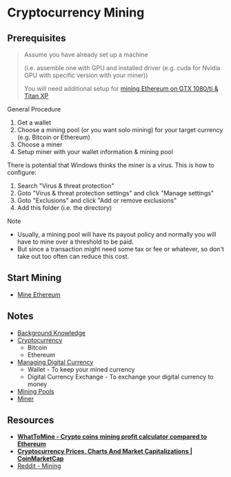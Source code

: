 # Cryptocurrency Mining

## Prerequisites

> Assume you have already set up a machine
>
> (i.e. assemble one with GPU and installed driver (e.g. cuda for Nvidia GPU with specific version with your miner))
>
> You will need additional setup for [mining Ethereum on GTX 1080/ti & Titan XP](Other/ETHlargementPill)

General Procedure

1. Get a wallet
2. Choose a mining pool (or you want solo mining) for your target currency (e.g. Bitcoin or Ethereum)
3. Choose a miner
4. Setup miner with your wallet information & mining pool

There is potential that Windows thinks the miner is a virus. This is how to configure:

1. Search "Virus & threat protection"
2. Goto "Virus & threat protection settings" and click "Manage settings"
3. Goto "Exclusions" and click "Add or remove exclusions"
4. Add this folder (i.e. the directory)

Note

* Usually, a mining pool will have its payout policy and normally you will have to mine over a threshold to be paid.
* But since a transaction might need some tax or fee or whatever, so don't take out too often can reduce this cost.

## Start Mining

* [Mine Ethereum](Ethereum)

## Notes

* [Background Knowledge](Background.md)
* [Cryptocurrency](Cryptocurrency.md)
  * Bitcoin
  * Ethereum
* [Managing Digital Currency](Managing.md)
  * Wallet - To keep your mined currency
  * Digital Currency Exchange - To exchange your digital currency to money
* [Mining Pools](MiningPool.md)
* [Miner](Miner.md)

## Resources

* [**WhatToMine - Crypto coins mining profit calculator compared to Ethereum**](https://whattomine.com/)
* [**Cryptocurrency Prices, Charts And Market Capitalizations | CoinMarketCap**](https://coinmarketcap.com/)
* [Reddit - Mining](https://www.reddit.com/r/mining/)
